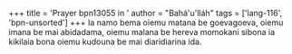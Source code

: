 +++
title = 'Prayer bpn13055 in '
author = "Bahá'u'lláh"
tags = ['lang-116', 'bpn-unsorted']
+++
Ia namo bema oiemu matana be goevagoeva, oiemu imana be mai abidadama, oiemu malana be hereva momokani sibona ia kikilaia bona oiemu kudouna be mai diaridiarina ida.
